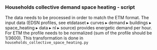 ### Households collective demand space heating - script
The data needs to be processed in order to match the ETM format. The input data (EDSN profiles, see ⁨etdataset⁩ ▸ ⁨curves⁩ ▸ ⁨demand⁩ ▸ ⁨buildings⁩ ▸ ⁨space_heating ▸ ⁨data⁩ ▸ ⁨nl⁩ ▸ ⁨source⁩) provides energetic demand per hour. For ETM the profile needs to be normalized (sum of the profile should be 1/3600). This transformation is done in `households_collective_space_heating.py`